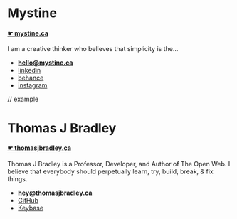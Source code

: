 # Mystine

#### [☛ mystine.ca](https://mystine.ca)

I am a creative thinker who believes that simplicity is the...

- **[hello@mystine.ca](mailto:hello@mystine.ca)**
- [linkedin](https://linkedin.com/mystinelaframboisevien)
- [behance](https://behance.com/mystinelaframboisevien)
- [instagram](https://instagram.com/mystinelaframboisevien)

// example 

# Thomas J Bradley

#### [☛ thomasjbradley.ca](https://thomasjbradley.ca)

Thomas J Bradley is a Professor, Developer, and Author of The Open Web.
I believe that everybody should perpetually learn, try, build, break, & fix things.

- **[hey@thomasjbradley.ca](mailto:hey@thomasjbradley.ca)**
- [GitHub](https://github.com/thomasjbradley)
- [Keybase](https://keybase.io/thomasjbradley)